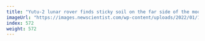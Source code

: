 ```yaml
---
title: "Yutu-2 lunar rover finds sticky soil on the far side of the moon"
imageUrl: "https://images.newscientist.com/wp-content/uploads/2022/01/19145050/PRI_219219172.jpg?width=600"
index: 572
weight: 572
---
```


